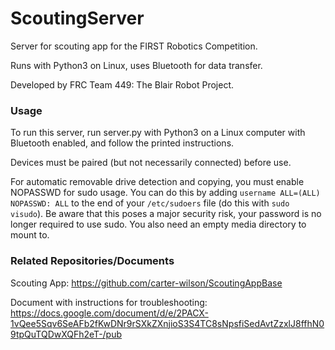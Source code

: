 # ScoutingServer
Server for scouting app for the FIRST Robotics Competition.

Runs with Python3 on Linux, uses Bluetooth for data transfer.

Developed by FRC Team 449: The Blair Robot Project.

### Usage

To run this server, run server.py with Python3 on a Linux computer with Bluetooth enabled, and follow the printed instructions.

Devices must be paired (but not necessarily connected) before use.

For automatic removable drive detection and copying, you must enable NOPASSWD for sudo usage. You can do this by adding `username ALL=(ALL) NOPASSWD: ALL` to the end of your `/etc/sudoers` file (do this with `sudo visudo`). Be aware that this poses a major security risk, your password is no longer required to use sudo. 
You also need an empty media directory to mount to.

### Related Repositories/Documents

Scouting App: https://github.com/carter-wilson/ScoutingAppBase

Document with instructions for troubleshooting: https://docs.google.com/document/d/e/2PACX-1vQee5Sqv6SeAFb2fKwDNr9rSXkZXnjioS3S4TC8sNpsfiSedAvtZzxlJ8ffhN09tpQuTQDwXQFh2eT-/pub

